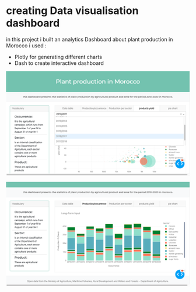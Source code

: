 # creating Data visualisation dashboard 
in this project i built an analytics Dashboard about plant production in Morocco 
i used : 
- Plotly for generating different charts 
- Dash to create interactive dashboard

![alt text](https://github.com/benghita/Dash/blob/main/pic1.png)

![alt text](https://github.com/benghita/Dash/blob/main/pic2.png)
